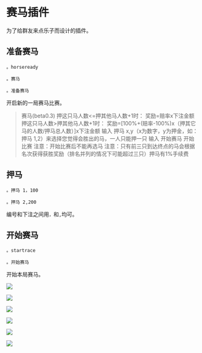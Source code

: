 # 赛马插件

为了给群友来点乐子而设计的插件。

## 准备赛马

```
。horseready
```

```
。赛马

。准备赛马
```

开启新的一局赛马比赛。

> 赛马(beta0.3)
> 押这只马人数<=押其他马人数+1时：
> 奖励=赔率x下注金额
> 押这只马人数>押其他马人数+1时：
> 奖励=[100%+(赔率-100%)x（押其它马的人数/押马总人数）]x下注金额
> 输入 押马 x,y（x为数字，y为押金，如：押马 1,2）来选择您觉得会胜出的马，一人只能押一只
> 输入 开始赛马 开始比赛
> 注意：开始比赛后不能再选马
> 注意：只有前三只到达终点的马会根据名次获得获胜奖励（排名并列的情况下可能超过三只）押马有1%手续费

## 押马

```
。押马 1，100

。押马 2,200
```

编号和下注之间用`，`和`,`均可。

## 开始赛马

```
。startrace
```

```
。开始赛马
```

开始本局赛马。

![](./assets/horserace1.png)

![](./assets/horserace2.png)

![](./assets/horserace3.png)

![](./assets/horserace4.png)

![](./assets/horserace5.png)

![](./assets/horserace6.png)